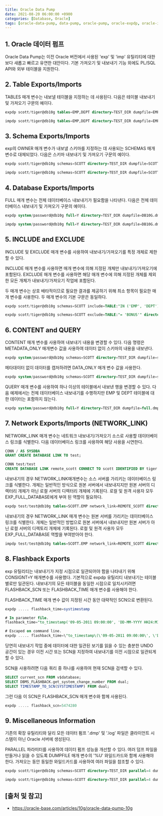 ```yaml
---
title: Oracle Data Pump
date: 2021-08-20 06:00:00 +0900
categories: [Database, Oracle]
tags: [oracle-data-pump, data-pump, oracle-pump, oracle-expdp, oracle-impdb, expdp, impdb, 오라클-데이터-펌프, 오라클-펌프, 데이터-펌프]
---
```


## 1. Oracle 데이터 펌프
Oracle Data Pump는 이전 Oracle 버전에서 사용된 'exp' 및 'imp' 유틸리티에 대한 보다 새롭고 빠르고 유연한 대안이다. 기본 가져오기 및 내보내기 기능 외에도 PL/SQL API와 외부 테이블을 지원한다.

## 2. Table Exports/Imports
TABLES 매개 변수는 내보낼 테이블을 지정하는 데 사용된다. 다음은 테이블 내보내기 및 가져오기 구문의 예이다.

```sql
expdp scott/tiger@db10g tables=EMP,DEPT directory=TEST_DIR dumpfile=EMP_DEPT.dmp logfile=expdpEMP_DEPT.log
```

```sql
impdp scott/tiger@db10g tables=EMP,DEPT directory=TEST_DIR dumpfile=EMP_DEPT.dmp logfile=impdpEMP_DEPT.log
```

## 3. Schema Exports/Imports
exp의 OWNER 매개 변수가 내보낼 스키마를 지정하는 데 사용되는 SCHEMAS 매개 변수로 대체되었다. 다음은 스키마 내보내기 및 가져오기 구문의 예이다.

```sql
expdp scott/tiger@db10g schemas=SCOTT directory=TEST_DIR dumpfile=SCOTT.dmp logfile=expdpSCOTT.log
```

```sql
impdp scott/tiger@db10g schemas=SCOTT directory=TEST_DIR dumpfile=SCOTT.dmp logfile=impdpSCOTT.log
```

## 4. Database Exports/Imports
FULL 매개 변수는 전체 데이터베이스 내보내기가 필요함을 나타낸다. 다음은 전체 데이터베이스 내보내기 및 가져오기 구문의 예이다.

```sql
expdp system/password@db10g full=Y directory=TEST_DIR dumpfile=DB10G.dmp logfile=expdpDB10G.log
```

```sql
impdp system/password@db10g full=Y directory=TEST_DIR dumpfile=DB10G.dmp logfile=impdpDB10G.log
```

## 5. INCLUDE and EXCLUDE
INCLUDE 및 EXCLUDE 매개 변수를 사용하여 내보내기/가져오기를 특정 개체로 제한할 수 있다.

INCLUDE 매개 변수를 사용하면 매개 변수에 의해 지정된 개체만 내보내기/가져오기에 포함된다. EXCLUDE 매개 변수를 사용하면 해당 매개 변수에 의해 지정된 개체를 제외한 모든 개체가 내보내기/가져오기 작업에 포함된다.

두 매개 변수는 상호 배타적이므로 필요한 결과를 제공하기 위해 최소 항목이 필요한 매개 변수를 사용한다. 두 매개 변수의 기본 구문은 동일하다.

```sql
expdp scott/tiger@db10g schemas=SCOTT include=TABLE:"IN ('EMP', 'DEPT')" directory=TEST_DIR dumpfile=SCOTT.dmp logfile=expdpSCOTT.log
```

```sql
expdp scott/tiger@db10g schemas=SCOTT exclude=TABLE:"= 'BONUS'" directory=TEST_DIR dumpfile=SCOTT.dmp logfile=expdpSCOTT.log
```

## 6. CONTENT and QUERY
CONTENT 매개 변수를 사용하여 내보내기 내용을 변경할 수 있다. 다음 명령은 METADATA_ONLY 매개변수 값을 사용하여 데이터 없이 스키마의 내용을 내보낸다.

```sql
expdp system/password@db10g schemas=SCOTT directory=TEST_DIR dumpfile=scott_meta.dmp logfile=expdp.log content=METADATA_ONLY
```

메타데이터 없이 데이터를 캡처하려면 DATA_ONLY 매개 변수 값을 사용한다.

```sql
expdp system/password@db10g schemas=SCOTT directory=TEST_DIR dumpfile=scott_data.dmp logfile=expdp.log content=DATA_ONLY
```

QUERY 매개 변수를 사용하여 하나 이상의 테이블에서 내보낸 행을 변경할 수 있다. 다음 예제에서는 전체 데이터베이스 내보내기를 수행하지만 EMP 및 DEPT 테이블에 대한 데이터는 포함하지 않는다.

```sql
expdp system/password@db10g full=Y directory=TEST_DIR dumpfile=full.dmp logfile=expdp_full.log query='SCOTT.EMP:"WHERE deptno=0",SCOTT.DEPT:"WHERE deptno=0"'
```

## 7. Network Exports/Imports (NETWORK_LINK)
NETWORK_LINK 매개 변수는 네트워크 내보내기/가져오기 소스로 사용할 데이터베이스 링크를 식별한다. 다음 데이터베이스 링크를 사용하여 해당 사용을 시연한다.

```sql
CONN / AS SYSDBA
GRANT CREATE DATABASE LINK TO test;

CONN test/test
CREATE DATABASE LINK remote_scott CONNECT TO scott IDENTIFIED BY tiger USING 'DEV';
```

내보내기의 경우 NETWORK_LINK매개변수는 소스 서버를 가리키는 데이터베이스 링크를 식별한다. 개체는 일반적인 방식으로 원본 서버에서 내보내지지만 원본 서버의 디렉터리 개체가 아닌 로컬 서버의 디렉터리 개체에 기록된다. 로컬 및 원격 사용자 모두 EXP_FULL_DATABASE에게 부여 된 역할이 필요하다.

```sql
expdp test/test@db10g tables=SCOTT.EMP network_link=REMOTE_SCOTT directory=TEST_DIR dumpfile=EMP.dmp logfile=expdpEMP.log
```

내보내기의 경우 NETWORK_LINK 매개 변수는 원본 서버를 가리키는 데이터베이스 링크를 식별한다. 개체는 일반적인 방법으로 원본 서버에서 내보내지만 원본 서버가 아닌 로컬 서버의 디렉토리 개체에 기록된다. 로컬 및 원격 사용자 모두 EXP_FULL_DATABASE 역할을 부여받아야 한다.

```sql
impdp test/test@db10g tables=SCOTT.EMP network_link=REMOTE_SCOTT directory=TEST_DIR logfile=impdpSCOTT.log remap_schema=SCOTT:TEST
```

## 8. Flashback Exports
exp 유틸리티는 내보내기가 지정 시점으로 일관되어야 함을 나타내기 위해 CONSIGNT=Y 매개변수를 사용했다. 기본적으로 expdp 유틸리티 내보내기는 테이블별로만 일관된다. 내보내기의 모든 테이블을 동일한 시점으로 일치시키려면 FLASHBACK_SCN 또는 FLASHBACK_TIME 매개 변수를 사용해야 한다.

FLASHBACK_TIME 매개 변수 값이 지정된 시간 동안 대략적인 SCN으로 변환된다.

```sql
expdp ..... flashback_time=systimestamp

# In parameter file.
flashback_time="to_timestamp('09-05-2011 09:00:00', 'DD-MM-YYYY HH24:MI:SS')"

# Escaped on command line.
expdp ..... flashback_time=\"to_timestamp\(\'09-05-2011 09:00:00\', \'DD-MM-YYYY HH24:MI:SS\'\)\"
```

당연히 내보내기 작업 중에 데이터에 대한 일관된 보기를 읽을 수 있는 충분한 UNDO 공간이 있는 경우 이전 시간 또는 SCN을 지정하여 내보내기를 이전 시점으로 일관되게 할 수 있다.

SCN을 사용하려면 다음 쿼리 중 하나를 사용하여 현재 SCN을 검색할 수 있다.

```sql
SELECT current_scn FROM v$database;
SELECT DBMS_FLASHBACK.get_system_change_number FROM dual;
SELECT TIMESTAMP_TO_SCN(SYSTIMESTAMP) FROM dual;
```

그런 다음 이 SCN은 FLASHBACK_SCN 매개 변수와 함께 사용된다.

```sql
expdp ..... flashback_scn=5474280
```

## 9. Miscellaneous Information
기존의 확장 유틸리티와 달리 모든 데이터 펌프 '.dmp' 및 '.log' 파일은 클라이언트 시스템이 아닌 Oracle 서버에 생성된다.

PARALLEL 파라미터를 사용하여 데이터 펌프 성능을 개선할 수 있다. 여러 덤프 파일을 만들거나 읽을 수 있도록 DUMPFILE 매개 변수의 '%U' 와일드카드와 함께 사용해야 한다. 가져오는 동안 동일한 와일드카드를 사용하여 여러 파일을 참조할 수 있다.

```sql
expdp scott/tiger@db10g schemas=SCOTT directory=TEST_DIR parallel=4 dumpfile=SCOTT_%U.dmp logfile=expdpSCOTT.log
```

```sql
impdp scott/tiger@db10g schemas=SCOTT directory=TEST_DIR parallel=4 dumpfile=SCOTT_%U.dmp logfile=impdpSCOTT.log
```

## [출처 및 참고]
* <https://oracle-base.com/articles/10g/oracle-data-pump-10g>
